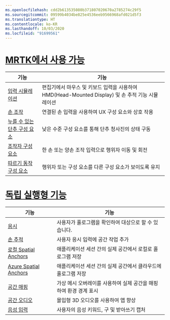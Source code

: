 ```yaml
---
ms.openlocfilehash: cdd2b613535080b371807020670a2785274c29f5
ms.sourcegitcommit: 09599b4034be825e4536eeb9566968afd021d5f3
ms.translationtype: HT
ms.contentlocale: ko-KR
ms.lasthandoff: 10/03/2020
ms.locfileid: "91699561"
---
```

# <a name="available-in-mrtk"></a>[MRTK에서 사용 가능](#tab/mrtk)

|  기능  |  기능  |
| --- | --- |
| [입력 시뮬레이션](https://github.com/microsoft/MixedReality-UXTools-Unreal/blob/public/0.8.x/Docs/InputSimulation.md) | 편집기에서 마우스 및 키보드 입력을 사용하여 HMD(Head-Mounted Display) 및 손 추적 기능 시뮬레이션 |
| [손 조작](https://github.com/microsoft/MixedReality-UXTools-Unreal/blob/public/0.8.x/Docs/HandInteraction.md) | 연결된 손 입력을 사용하여 UX 구성 요소와 상호 작용 |
| [누를 수 있는 단추 구성 요소](https://github.com/microsoft/MixedReality-UXTools-Unreal/blob/public/0.8.x/Docs/PressableButton.md) | 낮은 수준 구성 요소를 통해 단추 청사진의 상태 구동 |
| [조작자 구성 요소](https://github.com/microsoft/MixedReality-UXTools-Unreal/blob/public/0.8.x/Docs/Manipulator.md) | 한 손 또는 양손 조작 입력으로 행위자 이동 및 회전 |
| [따르기 동작 구성 요소](https://github.com/microsoft/MixedReality-UXTools-Unreal/blob/public/0.8.x/Docs/FollowComponent.md) | 행위자 또는 구성 요소를 다른 구성 요소가 보이도록 유지 |

# <a name="standalone-features"></a>[독립 실행형 기능](#tab/standalone)

|  기능  |  기능  |
| --- | --- |
| [응시](../unreal/unreal-gaze-input.md) | 사용자가 홀로그램을 확인하여 대상으로 할 수 있습니다. |
| [손 추적](../unreal/unreal-hand-tracking.md) | 사용자 응시 입력에 공간 작업 추가 |
| [로컬 Spatial Anchors](../unreal/unreal-spatial-anchors.md) | 애플리케이션 세션 간의 실제 공간에서 로컬로 홀로그램 저장 |
| [Azure Spatial Anchors](../unreal/unreal-azure-spatial-anchors.md) | 애플리케이션 세션 간의 실제 공간에서 클라우드에 홀로그램 저장 |
| [공간 매핑](../unreal/unreal-spatial-mapping.md) | 가상 메시 오버레이를 사용하여 실제 공간을 매핑하여 환경 경계 표시 |
| [공간 오디오](../unreal/unreal-spatial-audio.md) | 몰입형 3D 오디오를 사용하여 앱 향상 |
| [음성 입력 ](../unreal/unreal-voice-input.md) | 사용자의 음성 키워드, 구 및 받아쓰기 캡처|

